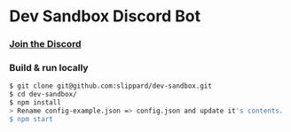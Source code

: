 # Dev Sandbox Discord Bot
### [Join the Discord](https://discord.gg/6eBTTDM)

### Build & run locally

```sh
$ git clone git@github.com:slippard/dev-sandbox.git
$ cd dev-sandbox/
$ npm install
> Rename config-example.json => config.json and update it's contents.
$ npm start
```